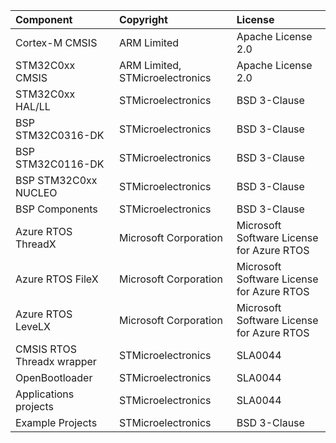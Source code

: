 | Component                     | Copyright                        | License                                       |
|:---------                     |:----------                       |:-------                                       |
| Cortex-M CMSIS                | ARM Limited                      | Apache License 2.0                            |
| STM32C0xx CMSIS               | ARM Limited, STMicroelectronics  | Apache License 2.0                            |
| STM32C0xx HAL/LL              | STMicroelectronics               | BSD 3-Clause                                  |
| BSP STM32C0316-DK             | STMicroelectronics               | BSD 3-Clause                                  |
| BSP STM32C0116-DK             | STMicroelectronics               | BSD 3-Clause                                  |
| BSP STM32C0xx NUCLEO          | STMicroelectronics               | BSD 3-Clause                                  |
| BSP Components                | STMicroelectronics               | BSD 3-Clause                                  |
| Azure RTOS ThreadX            | Microsoft Corporation            | Microsoft Software License for Azure RTOS     |
| Azure RTOS FileX              | Microsoft Corporation            | Microsoft Software License for Azure RTOS     |
| Azure RTOS LeveLX             | Microsoft Corporation            | Microsoft Software License for Azure RTOS     |
| CMSIS RTOS Threadx wrapper    | STMicroelectronics               | SLA0044                                       |
| OpenBootloader                | STMicroelectronics               | SLA0044                                       |
| Applications projects         | STMicroelectronics               | SLA0044                                       |
| Example Projects              | STMicroelectronics               | BSD 3-Clause                                  |

